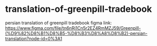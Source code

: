 # translation-of-greenpill-tradebook
persian translation of greenpill tradebook
figma link: https://www.figma.com/file/tn6nRj1Cn5r2EZ4RmMZJ59/Greenpill-(%D9%82%D8%B1%D8%B5-%D8%B3%D8%A8%D8%B2)-persian-translation?node-id=0%3A1
